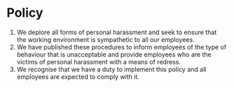 # Policy

1. We deplore all forms of personal harassment and seek to ensure that the working environment is sympathetic to all our employees.
2. We have published these procedures to inform employees of the type of behaviour that is unacceptable and provide employees who are the victims of personal harassment with a means of redress.
3. We recognise that we have a duty to implement this policy and all employees are expected to comply with it.
